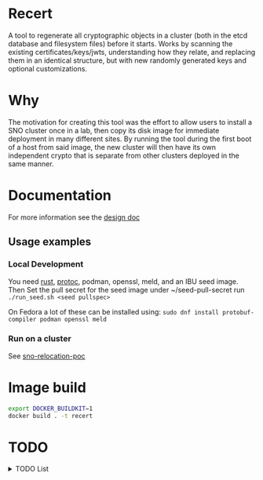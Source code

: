 # Recert

A tool to regenerate all cryptographic objects in a cluster (both in the etcd
database and filesystem files) before it starts. Works by scanning the existing
certificates/keys/jwts, understanding how they relate, and replacing them in an
identical structure, but with new randomly generated keys and optional
customizations.

# Why

The motivation for creating this tool was the effort to allow users to install
a SNO cluster once in a lab, then copy its disk image for immediate deployment
in many different sites. By running the tool during the first boot of a host
from said image, the new cluster will then have its own independent crypto
that is separate from other clusters deployed in the same manner.

# Documentation

For more information see the [design doc](docs/design.md)

## Usage examples

### Local Development

You need [rust](https://rustup.rs/), [protoc](https://google.github.io/proto-lens/installing-protoc.html), podman, openssl, meld, and an IBU seed image. Then
Set the pull secret for the seed image under ~/seed-pull-secret
run `./run_seed.sh <seed pullspec>`

On Fedora a lot of these can be installed using: `sudo dnf install protobuf-compiler podman openssl meld`

### Run on a cluster

See [sno-relocation-poc](https://github.com/eranco74/sno-relocation-poc)

# Image build

```bash
export DOCKER_BUILDKIT=1
docker build . -t recert
```

# TODO

<details>
  <summary>TODO List</summary>

- [ ] Remove OLM package server hack
- [ ] Convert from resource YAML to etcd key-value key more gracefully
- [ ] Find proof that root-ca private key is actually missing
- [ ] When shelling out to openssl to check if cert A signed cert B, construct the command in such a way that if A == B, then it will not give a green result when said cert is not self signed
- [ ] Fix all code TODO comments

</details>

